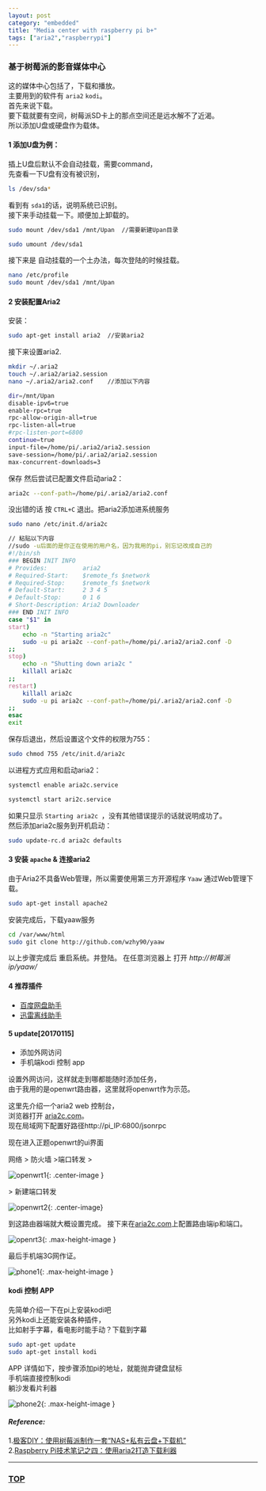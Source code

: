 ```yaml
---
layout: post
category: "embedded"
title: "Media center with raspberry pi b+"
tags: ["aria2","raspberrypi"]
---
```



### 基于树莓派的影音媒体中心  

<a name="top"></a>

这的媒体中心包括了，下载和播放。  
主要用到的软件有 `aria2` `kodi`。  
首先来说下载。  
要下载就要有空间，树莓派SD卡上的那点空间还是远水解不了近渴。  
所以添加U盘或硬盘作为载体。  

#### 1 添加U盘为例：  
插上U盘后默认不会自动挂载，需要command，  
先查看一下U盘有没有被识别，  

```bash
ls /dev/sda*
```

看到有 `sda1`的话，说明系统已识别。  
接下来手动挂载一下。顺便加上卸载的。  

```bash
sudo mount /dev/sda1 /mnt/Upan  //需要新建Upan目录

sudo umount /dev/sda1
```

接下来是 自动挂载的一个土办法，每次登陆的时候挂载。  

```bash
nano /etc/profile
sudo mount /dev/sda1 /mnt/Upan
```

#### 2 安装配置Aria2

安装：  

```bash
sudo apt-get install aria2  //安装aria2
```

接下来设置aria2.  

```bash
mkdir ~/.aria2
touch ~/.aria2/aria2.session
nano ~/.aria2/aria2.conf    //添加以下内容

dir=/mnt/Upan
disable-ipv6=true
enable-rpc=true
rpc-allow-origin-all=true
rpc-listen-all=true
#rpc-listen-port=6800
continue=true
input-file=/home/pi/.aria2/aria2.session 
save-session=/home/pi/.aria2/aria2.session 
max-concurrent-downloads=3

```

保存 然后尝试已配置文件启动aria2：  

```bash
aria2c --conf-path=/home/pi/.aria2/aria2.conf
```

没出错的话 按 `CTRL+C` 退出。把aria2添加进系统服务  

```bash
sudo nano /etc/init.d/aria2c

// 粘贴以下内容
//sudo -u后面的是你正在使用的用户名，因为我用的pi，别忘记改成自己的
#!/bin/sh
### BEGIN INIT INFO
# Provides:          aria2
# Required-Start:    $remote_fs $network
# Required-Stop:     $remote_fs $network
# Default-Start:     2 3 4 5
# Default-Stop:      0 1 6
# Short-Description: Aria2 Downloader
### END INIT INFO
case "$1" in
start)
    echo -n "Starting aria2c"
    sudo -u pi aria2c --conf-path=/home/pi/.aria2/aria2.conf -D 
;;
stop)
    echo -n "Shutting down aria2c "
    killall aria2c
;;
restart)
    killall aria2c
    sudo -u pi aria2c --conf-path=/home/pi/.aria2/aria2.conf -D
;;
esac
exit
```

保存后退出，然后设置这个文件的权限为755：  

```bash
sudo chmod 755 /etc/init.d/aria2c
```

以进程方式应用和启动aria2：  

```bash
systemctl enable aria2c.service 

systemctl start ari2c.service
```

如果只显示 `Starting aria2c `，没有其他错误提示的话就说明成功了。  
然后添加aria2c服务到开机启动：  

```bash
sudo update-rc.d aria2c defaults
```

#### 3 安装 `apache` & 连接aria2

由于Aria2不具备Web管理，所以需要使用第三方开源程序 `Yaaw` 通过Web管理下载。  

```bash
sudo apt-get install apache2
```

安装完成后，下载yaaw服务

```bash
cd /var/www/html
sudo git clone http://github.com/wzhy90/yaaw
```

以上步骤完成后 重启系统。并登陆。
在任意浏览器上 打开 *http://树莓派ip/yaaw/*

#### 4 推荐插件

* [百度网盘助手](https://chrome.google.com/webstore/detail/baiduexporter/mjaenbjdjmgolhoafkohbhhbaiedbkno)
* [迅雷离线助手](https://chrome.google.com/webstore/detail/thunderlixianassistant/eehlmkfpnagoieibahhcghphdbjcdmen)

#### 5 update[20170115]

* 添加外网访问  
* 手机端kodi 控制 app  

设置外网访问，这样就走到哪都能随时添加任务，  
由于我用的是openwrt路由器，这里就将openwrt作为示范。  

这里先介绍一个aria2 web 控制台，  
浏览器打开 [aria2c.com](http://aria2c.com/)。  
现在局域网下配置好路径http://pi_IP:6800/jsonrpc  

现在进入正题openwrt的ui界面  

网络 > 防火墙 >端口转发 >

![openwrt1](http://7xifyp.com1.z0.glb.clouddn.com/aria2_add_openwrt1.png){: .center-image }

\> 新建端口转发 

![openwrt2](http://7xifyp.com1.z0.glb.clouddn.com/aria2_add_openwrt2.png){: .center-image}

到这路由器端就大概设置完成。
接下来在[aria2c.com](http://aria2c.com/)上配置路由端ip和端口。

![openrt3](http://7xifyp.com1.z0.glb.clouddn.com/aria2_add_openwrt3.png){: .max-height-image }

最后手机端3G网作证。  

![phone1](http://7xifyp.com1.z0.glb.clouddn.com/aria2_add_phone1.png){: .max-height-image }

#### kodi 控制 APP

先简单介绍一下在pi上安装kodi吧  
另外kodi上还能安装各种插件，  
比如射手字幕，看电影时能手动？下载到字幕  

~~~ bash
sudo apt-get update
sudo apt-get install kodi
~~~

APP 详情如下，按步骤添加pi的地址，就能抛弃键盘鼠标  
手机端直接控制kodi  
躺沙发看片利器  


![phone2](http://7xifyp.com1.z0.glb.clouddn.com/aria2_add_phone2.png){: .max-height-image }

#### *Reference:*  

1.[极客DIY：使用树莓派制作一套“NAS+私有云盘+下载机”](http://www.tuicool.com/articles/BjUNFbq)  
2.[Raspberry Pi技术笔记之四：使用aria2打造下载利器](http://pagebrin.com/2014/04/raspberry-pi技术笔记之四：使用aria2打造下载利器/)  


- - - 

### [TOP](#top)
